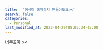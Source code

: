 ```yaml
---
title:  "혜성이 홈페이지 만들어또요><"
search: false
categories: 
  - Personal
last_modified_at: 2022-04-29T08:05:34-05:00
---
```


너무죠아 ><